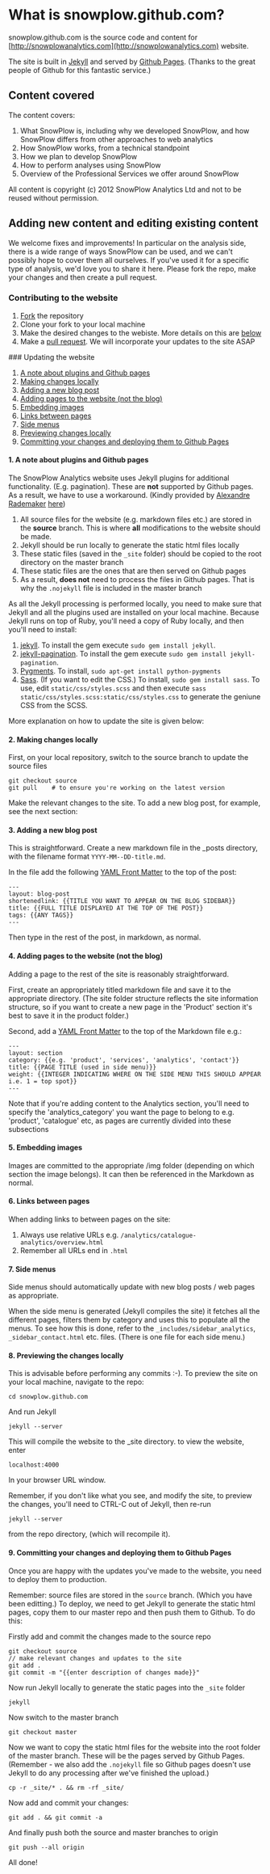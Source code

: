 # What is snowplow.github.com?

snowplow.github.com is the source code and content for [http://snowplowanalytics.com](http://snowplowanalytics.com) website.

The site is built in [Jekyll](https://github.com/mojombo/jekyll) and served by [Github Pages](http://pages.github.com/). (Thanks to the great people of Github for this fantastic service.) 

## Content covered

The content covers:

1. What SnowPlow is, including why we developed SnowPlow, and how SnowPlow differs from other approaches to web analytics
2. How SnowPlow works, from a technical standpoint
3. How we plan to develop SnowPlow
4. How to perform analyses using SnowPlow
5. Overview of the Professional Services we offer around SnowPlow

All content is copyright (c) 2012 SnowPlow Analytics Ltd and not to be reused without permission. 


## Adding new content and editing existing content

We welcome fixes and improvements! In particular on the analysis side, there is a wide range of ways SnowPlow can be used, and we can't possibly hope to cover them all ourselves. If you've used it for a specific type of analysis, we'd love you to share it here. Please fork the repo, make your changes and then create a pull request.

### Contributing to the website

1. [Fork](https://help.github.com/articles/fork-a-repo) the repository
2. Clone your fork to your local machine
3. Make the desired changes to the webiste. More details on this are [below](#website-update)
4. Make a [pull request](https://help.github.com/articles/using-pull-requests). We will incorporate your updates to the site ASAP


<a name="website-update" />
### Updating the website

1. [A note about plugins and Github pages](#1-a-note-about-plugins-and-github-pages)
2. [Making changes locally](#2-making-changes-locally)
3. [Adding a new blog post](#3-adding-a-new-blog-post)
4. [Adding pages to the website (not the blog)](#4-adding-pages-to-the-website-not-the-blog)
5. [Embedding images](#5-embedding-images)
6. [Links between pages](#6-links-between-pages)
7. [Side menus](#7-side-menus)
8. [Previewing changes locally](#8-previewing-the-changes-locally)
9. [Committing your changes and deploying them to Github Pages](#9-committing-your-changes-and-deploying-them-to-github-pages)

#### 1. A note about plugins and Github pages

The SnowPlow Analytics website uses Jekyll plugins for additional functionality. (E.g. pagination). These are **not** supported by Github pages. As a result, we have to use a workaround. (Kindly provided by [Alexandre Rademaker](http://arademaker.github.com/) [here](http://arademaker.github.com/blog/2011/12/01/github-pages-jekyll-plugins.html))

1. All source files for the website (e.g. markdown files etc.) are stored in the **source** branch. This is where **all** modifications to the website should be made.
2. Jekyll should be run locally to generate the static html files locally
3. These static files (saved in the `_site` folder) should be copied to the root directory on the master branch
4. These static files are the ones that are then served on Github pages
5. As a result, **does not** need to process the files in Github pages. That is why the `.nojekyll` file is included in the master branch

As all the Jekyll processing is performed locally, you need to make sure that Jekyll and all the plugins used are installed on your local machine. Because Jekyll runs on top of Ruby, you'll need a copy of Ruby locally, and then you'll need to install:

1. [jekyll](https://github.com/mojombo/jekyll). To install the gem execute `sudo gem install jekyll`.
2. [jekyll-pagination](https://github.com/blackwinter/jekyll-pagination). To install the gem execute `sudo gem install jekyll-pagination`.
3. [Pygments](http://pygments.org/). To install, `sudo apt-get install python-pygments`
4. [Sass](http://sass-lang.com/). (If you want to edit the CSS.) To install, `sudo gem install sass`. To use, edit `static/css/styles.scss` and then execute `sass static/css/styles.scss:static/css/styles.css` to generate the geniune CSS from the SCSS.

More explanation on how to update the site is given below:

#### 2. Making changes locally

First, on your local repository, switch to the source branch to update the source files

	git checkout source
	git pull 	# to ensure you're working on the latest version

Make the relevant changes to the site. To add a new blog post, for example, see the next section: 

#### 3. Adding a new blog post

This is straightforward. Create a new markdown file in the _posts directory, with the filename format `YYYY-MM--DD-title.md`.

In the file add the following [YAML Front Matter](https://github.com/mojombo/jekyll/wiki/YAML-Front-Matter) to the top of the post:

	---
	layout: blog-post
	shortenedlink: {{TITLE YOU WANT TO APPEAR ON THE BLOG SIDEBAR}}
	title: {{FULL TITLE DISPLAYED AT THE TOP OF THE POST}}
	tags: {{ANY TAGS}}
	---

Then type in the rest of the post, in markdown, as normal.

#### 4. Adding pages to the website (not the blog)

Adding a page to the rest of the site is reasonably straightforward.

First, create an appropriately titled markdown file and save it to the appropriate directory. (The site folder structure reflects the site information structure, so if you want to create a new page in the 'Product' section it's best to save it in the product folder.)

Second, add a [YAML Front Matter](https://github.com/mojombo/jekyll/wiki/YAML-Front-Matter) to the top of the Markdown file e.g.:

	---
	layout: section
	category: {{e.g. 'product', 'services', 'analytics', 'contact'}}
	title: {{PAGE TITLE (used in side menu)}} 
	weight: {{INTEGER INDICATING WHERE ON THE SIDE MENU THIS SHOULD APPEAR i.e. 1 = top spot}}
	---

Note that if you're adding content to the Analytics section, you'll need to specify the 'analytics_category' you want the page to belong to e.g. 'product', 'catalogue' etc, as pages are currently divided into these subsections

#### 5. Embedding images

Images are committed to the appropriate /img folder (depending on which section the image belongs). It can then be referenced in the Markdown as normal.
	
#### 6. Links between pages

When adding links to between pages on the site:

1. Always use relative URLs e.g. `/analytics/catalogue-analytics/overview.html`
2. Remember all URLs end in `.html`

#### 7. Side menus

Side menus should automatically update with new blog posts / web pages as appropriate.

When the side menu is generated (Jekyll compiles the site) it fetches all the different pages, filters them by category and uses this to populate all the menus. To see how this is done, refer to the `_includes/sidebar_analytics`, `_sidebar_contact.html` etc. files. (There is one file for each side menu.)

#### 8. Previewing the changes locally

This is advisable before performing any commits :-). To preview the site on your local machine, navigate to the repo:

	cd snowplow.github.com

And run Jekyll

	jekyll --server

This will compile the website to the _site directory. to view the website, enter

	localhost:4000

In your browser URL window.

Remember, if you don't like what you see, and modify the site, to preview the changes, you'll need to CTRL-C out of Jekyll, then re-run 

	jekyll --server

from the repo directory, (which will recompile it).

#### 9. Committing your changes and deploying them to Github Pages

Once you are happy with the updates you've made to the website, you need to deploy them to production.

Remember: source files are stored in the `source` branch. (Which you have been editting.) To deploy, we need to get Jekyll to generate the static html pages, copy them to our master repo and then push them to Github. To do this:

Firstly add and commit the changes made to the source repo

	git checkout source
	// make relevant changes and updates to the site
	git add .
	git commit -m "{{enter description of changes made}}"

Now run Jekyll locally to generate the static pages into the `_site` folder

	jekyll

Now switch to the master branch

	git checkout master

Now we want to copy the static html files for the website into the root folder of the master branch. These will be the pages served by Github Pages. (Remember - we also add the `.nojekyll` file so Github pages doesn't use Jekyll to do any processing after we've finished the upload.)

	cp -r _site/* . && rm -rf _site/

Now add and commit your changes:

    git add . && git commit -a

And finally push both the source and master branches to origin

	git push --all origin

All done!